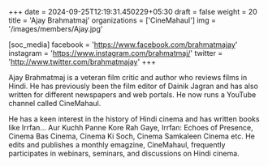 +++
date = 2024-09-25T12:19:31.450229+05:30
draft = false
weight = 20
title = 'Ajay Brahmatmaj'
organizations = ['CineMahaul']
img = '/images/members/Ajay.jpg'

[soc_media]
facebook = 'https://www.facebook.com/brahmatmajay'
instagram = 'https://www.instagram.com/brahmatmaj/'
twitter = 'http://www.twitter.com/brahmatmajay'
+++

Ajay Brahmatmaj is a veteran film critic and author who reviews films in Hindi. He has previously been the film editor of Dainik Jagran and has also written for different newspapers and web portals. He now runs a YouTube channel called CineMahaul.

He has a keen interest in the history of Hindi cinema and has written books like Irrfan... Aur Kuchh Panne Kore Rah Gaye, Irrfan: Echoes of Presence, Cinema Bas Cinema, Cinema Ki Soch, Cinema Samkaleen Cinema etc. He edits and publishes a monthly emagzine, CineMahaul, frequently participates in webinars, seminars, and discussions on Hindi cinema.
